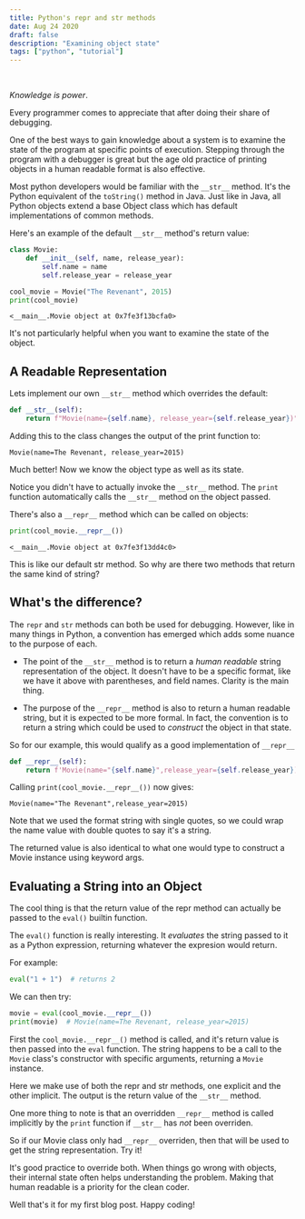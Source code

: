 ```yaml
---
title: Python's repr and str methods
date: Aug 24 2020
draft: false
description: "Examining object state"
tags: ["python", "tutorial"]
---
```


<br/>

_Knowledge is power_.

Every programmer comes to appreciate that after doing their share of debugging.

One of the best ways to gain knowledge about a system is to examine the state of the program at specific points of execution. 
Stepping through the program with a debugger is great but the age old practice of printing objects in a human readable format is also effective.

Most python developers would be familiar with the `__str__` method. It's the Python equivalent of the `toString()` method in Java.
Just like in Java, all Python objects extend a base Object class which has default implementations of common methods.

Here's an example of the default `__str__` method's return value:

```python
class Movie:
    def __init__(self, name, release_year):
        self.name = name
        self.release_year = release_year

cool_movie = Movie("The Revenant", 2015)
print(cool_movie)
```

```
<__main__.Movie object at 0x7fe3f13bcfa0>
```

It's not particularly helpful when you want to examine the state of the object. 

## A Readable Representation

Lets implement our own `__str__` method which overrides the default:

```python
def __str__(self):
    return f"Movie(name={self.name}, release_year={self.release_year})"
```

Adding this to the class changes the output of the print function to:

```
Movie(name=The Revenant, release_year=2015)
```

Much better! Now we know the object type as well as its state.

Notice you didn't have to actually invoke the `__str__` method. The
`print` function automatically calls the `__str__` method on the object passed.

There's also a `__repr__` method which can be called on objects:

```python
print(cool_movie.__repr__())
```
```
<__main__.Movie object at 0x7fe3f13dd4c0>
```

This is like our default str method. So why are there two methods that return the same kind of string?

## What's the difference?

The `repr` and `str` methods can both be used for debugging. However, like in many things in Python, a convention has emerged which adds some nuance to the purpose of each.

* The point of the `__str__` method is to return a _human readable_ string representation
of the object. It doesn't have to be a specific format, like we have it above with parentheses, and field names. Clarity is the main thing.

* The purpose of the `__repr__` method is also to return a human readable string, but it is expected to be more formal. In fact, the convention is to return a string which could be used to _construct_ the object in that state. 

So for our example, this would qualify as a good implementation of `__repr__`

```python
def __repr__(self):
    return f'Movie(name="{self.name}",release_year={self.release_year})'
```

Calling `print(cool_movie.__repr__())` now gives:

```
Movie(name="The Revenant",release_year=2015)
```

Note that we used the format string with single quotes, so we could wrap the name value with double quotes to say it's a string.

The returned value is also identical to what one would type to construct a Movie instance using keyword args.

## Evaluating a String into an Object

The cool thing is that the return value of the repr method can actually be passed to the `eval()` builtin function.

The `eval()` function is really interesting. It _evaluates_ the string passed to it as a Python expression, returning
whatever the expresion would return.

For example:

```python
eval("1 + 1")  # returns 2
```

We can then try:

```python
movie = eval(cool_movie.__repr__())
print(movie)  # Movie(name=The Revenant, release_year=2015)
```

First the `cool_movie.__repr__()` method is called, and it's return value is then passed into the `eval` function.
The string happens to be a call to the `Movie` class's constructor with specific arguments, returning a `Movie` instance.

Here we make use of both the repr and str methods, one explicit and the other implicit. The output is the return value of
the `__str__` method.

One more thing to note is that an overridden `__repr__` method is called implicitly by the `print` function if `__str__`
has _not_ been overriden.

So if our Movie class only had `__repr__` overriden, then that will be used to get the string representation. Try it!

It's good practice to override both.
When things go wrong with objects, their internal state often helps understanding the problem. Making that human readable is a
priority for the clean coder.

Well that's it for my first blog post. Happy coding!
